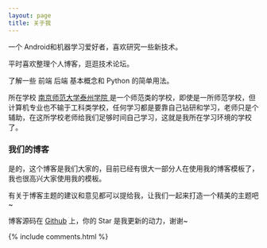 ```yaml
---
layout: page
title: 关于我 
---
```


一个 Android和机器学习爱好者，喜欢研究一些新技术。
<p>
平时喜欢整理个人博客，逛逛技术论坛。
<p>
了解一些 前端  后端 基本概念和 Python 的简单用法。

<p>

所在学校
<a target="_blank" href="https://www.talkingdata.com/"> 南京师范大学泰州学院 </a>
是一个师范类的学校，即使是一所师范学校，但计算机专业也不输于工科类学校，任何学习都是要靠自己钻研和学习，老师只是个辅助，在这所学校老师给我们足够时间自己学习，这就是我所在学习环境的学校了。

<p>

<h3> 我们的博客 </h3>  

<p>

是的，这个博客是我们大家的，目前已经有很大一部分人在使用我的博客模板了，我也很高兴大家使用我的模板。

<p>

有关于博客主题的建议和意见都可以提给我，让我们一起来打造一个精美的主题吧~ 

<p> 

博客源码在 <a target="_blank" href='https://github.com/leopardpan/leopardpan.github.io/'>Github</a> 上，你的 Star 是我更新的动力，谢谢~

<p> 

<p> 

<p> 


{% include comments.html %}

